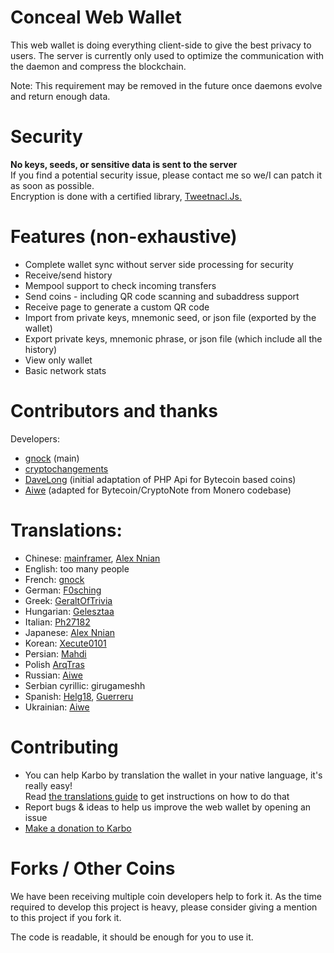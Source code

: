 # Conceal Web Wallet
This web wallet is doing everything client-side to give the best privacy to users.
The server is currently only used to optimize the communication with the daemon and compress the blockchain.  

Note: This requirement may be removed in the future once daemons evolve and return enough data.  

# Security
**No keys, seeds, or sensitive data is sent to the server**  
If you find a potential security issue, please contact me so we/I can patch it as soon as possible.  
Encryption is done with a certified library, [Tweetnacl.Js.](https://github.com/dchest/tweetnacl-js)

# Features (non-exhaustive)
- Complete wallet sync without server side processing for security
- Receive/send history
- Mempool support to check incoming transfers
- Send coins - including QR code scanning and subaddress support
- Receive page to generate a custom QR code
- Import from private keys, mnemonic seed, or json file (exported by the wallet)
- Export private keys, mnemonic phrase, or json file (which include all the history)
- View only wallet
- Basic network stats

# Contributors and thanks
Developers:
- [gnock](https://github.com/gnock) (main)
- [cryptochangements](https://github.com/cryptochangements34)
- [DaveLong](https://github.com/DaveLong) (initial adaptation of PHP Api for Bytecoin based coins)
- [Aiwe](https://github.com/aivve) (adapted for Bytecoin/CryptoNote from Monero codebase)

# Translations:
- Chinese: [mainframer](https://github.com/mainframer), [Alex Nnian](https://github.com/nnian)
- English: too many people
- French: [gnock](https://github.com/gnock)
- German: [F0sching](https://github.com/F0sching)
- Greek: [GeraltOfTrivia](https://github.com/GeraltOfTrivia)
- Hungarian: [Gelesztaa](https://github.com/Gelesztaa)
- Italian: [Ph27182](https://github.com/Ph27182)
- Japanese: [Alex Nnian](https://github.com/nnian)
- Korean: [Xecute0101](https://github.com/Xecute0101)
- Persian: [Mahdi](https://github.com/m4hdi1995)
- Polish [ArqTras](https://github.com/ArqTras)
- Russian: [Aiwe](https://github.com/aivve)
- Serbian cyrillic: girugameshh
- Spanish: [Helg18](https://github.com/Helg18), [Guerreru](https://github.com/Guerreru)
- Ukrainian: [Aiwe](https://github.com/aivve)

# Contributing
- You can help Karbo by translation the wallet in your native language, it's really easy!  
Read [the translations guide](TRANSLATIONS.md) to get instructions on how to do that
- Report bugs & ideas to help us improve the web wallet by opening an issue 
- [Make a donation to Karbo](https://wallet.karbo.org/#!donate)

# Forks / Other Coins
We have been receiving multiple coin developers help to fork it. As the time required to develop this project is heavy, please consider giving a mention to this project if you fork it.

The code is readable, it should be enough for you to use it.


